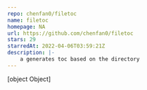```yaml
---
repo: chenfan0/filetoc
name: filetoc
homepage: NA
url: https://github.com/chenfan0/filetoc
stars: 29
starredAt: 2022-04-06T03:59:21Z
description: |-
    a generates toc based on the directory
---
```


[object Object]

